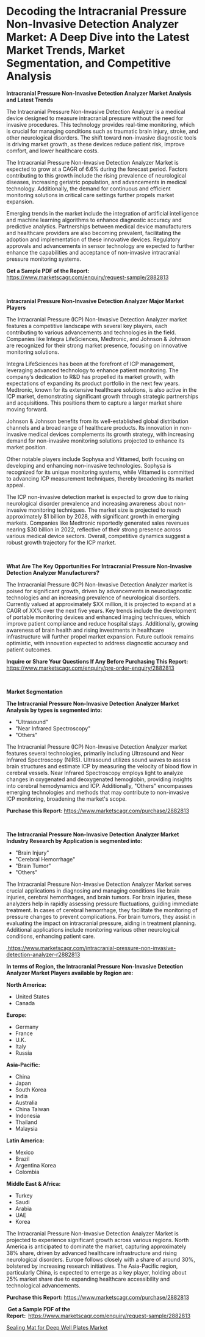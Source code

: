 <p><h1>Decoding the Intracranial Pressure Non-Invasive Detection Analyzer Market: A Deep Dive into the Latest Market Trends, Market Segmentation, and Competitive Analysis</h1></p><p><strong>Intracranial Pressure Non-Invasive Detection Analyzer Market Analysis and Latest Trends</strong></p>
<p><p>The Intracranial Pressure Non-Invasive Detection Analyzer is a medical device designed to measure intracranial pressure without the need for invasive procedures. This technology provides real-time monitoring, which is crucial for managing conditions such as traumatic brain injury, stroke, and other neurological disorders. The shift toward non-invasive diagnostic tools is driving market growth, as these devices reduce patient risk, improve comfort, and lower healthcare costs.</p><p>The Intracranial Pressure Non-Invasive Detection Analyzer Market is expected to grow at a CAGR of 6.6% during the forecast period. Factors contributing to this growth include the rising prevalence of neurological diseases, increasing geriatric population, and advancements in medical technology. Additionally, the demand for continuous and efficient monitoring solutions in critical care settings further propels market expansion.</p><p>Emerging trends in the market include the integration of artificial intelligence and machine learning algorithms to enhance diagnostic accuracy and predictive analytics. Partnerships between medical device manufacturers and healthcare providers are also becoming prevalent, facilitating the adoption and implementation of these innovative devices. Regulatory approvals and advancements in sensor technology are expected to further enhance the capabilities and acceptance of non-invasive intracranial pressure monitoring systems.</p></p>
<p><strong>Get a Sample PDF of the Report:&nbsp;</strong> <a href="https://www.marketscagr.com/enquiry/request-sample/2882813?utm_campaign=2095&utm_medium=2&utm_source=Github&utm_content=ia&utm_term=13032025&utm_id=intracranial-pressure-non-invasive-detection-analyzer">https://www.marketscagr.com/enquiry/request-sample/2882813</a></p>
<p>&nbsp;</p>
<p><strong>Intracranial Pressure Non-Invasive Detection Analyzer Major Market Players</strong></p>
<p><p>The Intracranial Pressure (ICP) Non-Invasive Detection Analyzer market features a competitive landscape with several key players, each contributing to various advancements and technologies in the field. Companies like Integra LifeSciences, Medtronic, and Johnson & Johnson are recognized for their strong market presence, focusing on innovative monitoring solutions.</p><p>Integra LifeSciences has been at the forefront of ICP management, leveraging advanced technology to enhance patient monitoring. The company’s dedication to R&D has propelled its market growth, with expectations of expanding its product portfolio in the next few years. Medtronic, known for its extensive healthcare solutions, is also active in the ICP market, demonstrating significant growth through strategic partnerships and acquisitions. This positions them to capture a larger market share moving forward.</p><p>Johnson & Johnson benefits from its well-established global distribution channels and a broad range of healthcare products. Its innovation in non-invasive medical devices complements its growth strategy, with increasing demand for non-invasive monitoring solutions projected to enhance its market position.</p><p>Other notable players include Sophysa and Vittamed, both focusing on developing and enhancing non-invasive technologies. Sophysa is recognized for its unique monitoring systems, while Vittamed is committed to advancing ICP measurement techniques, thereby broadening its market appeal.</p><p>The ICP non-invasive detection market is expected to grow due to rising neurological disorder prevalence and increasing awareness about non-invasive monitoring techniques. The market size is projected to reach approximately $1 billion by 2028, with significant growth in emerging markets. Companies like Medtronic reportedly generated sales revenues nearing $30 billion in 2022, reflective of their strong presence across various medical device sectors. Overall, competitive dynamics suggest a robust growth trajectory for the ICP market.</p></p>
<p>&nbsp;</p>
<p><strong>What Are The Key Opportunities For Intracranial Pressure Non-Invasive Detection Analyzer Manufacturers?</strong></p>
<p><p>The Intracranial Pressure (ICP) Non-Invasive Detection Analyzer market is poised for significant growth, driven by advancements in neurodiagnostic technologies and an increasing prevalence of neurological disorders. Currently valued at approximately $XX million, it is projected to expand at a CAGR of XX% over the next five years. Key trends include the development of portable monitoring devices and enhanced imaging techniques, which improve patient compliance and reduce hospital stays. Additionally, growing awareness of brain health and rising investments in healthcare infrastructure will further propel market expansion. Future outlook remains optimistic, with innovation expected to address diagnostic accuracy and patient outcomes.</p></p>
<p><strong>Inquire or Share Your Questions If Any Before Purchasing This Report:</strong> <a href="https://www.marketscagr.com/enquiry/pre-order-enquiry/2882813?utm_campaign=2095&utm_medium=2&utm_source=Github&utm_content=ia&utm_term=13032025&utm_id=intracranial-pressure-non-invasive-detection-analyzer">https://www.marketscagr.com/enquiry/pre-order-enquiry/2882813</a></p>
<p>&nbsp;</p>
<p><strong>Market Segmentation</strong></p>
<p><strong>The Intracranial Pressure Non-Invasive Detection Analyzer Market Analysis by types is segmented into:</strong></p>
<p><ul><li>"Ultrasound"</li><li>"Near Infrared Spectroscopy"</li><li>"Others"</li></ul></p>
<p><p>The Intracranial Pressure (ICP) Non-Invasive Detection Analyzer market features several technologies, primarily including Ultrasound and Near Infrared Spectroscopy (NIRS). Ultrasound utilizes sound waves to assess brain structures and estimate ICP by measuring the velocity of blood flow in cerebral vessels. Near Infrared Spectroscopy employs light to analyze changes in oxygenated and deoxygenated hemoglobin, providing insights into cerebral hemodynamics and ICP. Additionally, "Others" encompasses emerging technologies and methods that may contribute to non-invasive ICP monitoring, broadening the market's scope.</p></p>
<p><strong>Purchase this Report:&nbsp;</strong><a href="https://www.marketscagr.com/purchase/2882813?utm_campaign=2095&utm_medium=2&utm_source=Github&utm_content=ia&utm_term=13032025&utm_id=intracranial-pressure-non-invasive-detection-analyzer">https://www.marketscagr.com/purchase/2882813</a></p>
<p>&nbsp;</p>
<p><strong>The Intracranial Pressure Non-Invasive Detection Analyzer Market Industry Research by Application is segmented into:</strong></p>
<p><ul><li>"Brain Injury"</li><li>"Cerebral Hemorrhage"</li><li>"Brain Tumor"</li><li>"Others"</li></ul></p>
<p><p>The Intracranial Pressure Non-Invasive Detection Analyzer Market serves crucial applications in diagnosing and managing conditions like brain injuries, cerebral hemorrhages, and brain tumors. For brain injuries, these analyzers help in rapidly assessing pressure fluctuations, guiding immediate treatment. In cases of cerebral hemorrhage, they facilitate the monitoring of pressure changes to prevent complications. For brain tumors, they assist in evaluating the impact on intracranial pressure, aiding in treatment planning. Additional applications include monitoring various other neurological conditions, enhancing patient care.</p></p>
<p><a href="https://www.marketscagr.com/intracranial-pressure-non-invasive-detection-analyzer-r2882813?utm_campaign=2095&utm_medium=2&utm_source=Github&utm_content=ia&utm_term=13032025&utm_id=intracranial-pressure-non-invasive-detection-analyzer">&nbsp;https://www.marketscagr.com/intracranial-pressure-non-invasive-detection-analyzer-r2882813</a></p>
<p><strong>In terms of Region, the Intracranial Pressure Non-Invasive Detection Analyzer Market Players available by Region are:</strong></p>
<p>
    <p> <strong> North America: </strong>
        <ul>
            <li>United States</li>
            <li>Canada</li>
        </ul>
        </p> 
    <p> <strong> Europe: </strong>
        <ul>
            <li>Germany</li>
            <li>France</li>
            <li>U.K.</li>
            <li>Italy</li>
            <li>Russia</li>
        </ul>
        </p> 
    <p> <strong> Asia-Pacific: </strong>
        <ul>
            <li>China</li>
            <li>Japan</li>
            <li>South Korea</li>
            <li>India</li>
            <li>Australia</li>
            <li>China Taiwan</li>
            <li>Indonesia</li>
            <li>Thailand</li>
            <li>Malaysia</li>
        </ul>
        </p> 
    <p> <strong> Latin America: </strong>
        <ul>
            <li>Mexico</li>
            <li>Brazil</li>
            <li>Argentina Korea</li>
            <li>Colombia</li>
        </ul>
        </p> 
    <p> <strong> Middle East & Africa: </strong>
        <ul>
            <li>Turkey</li>
            <li>Saudi</li>
            <li>Arabia</li>
            <li>UAE</li>
            <li>Korea</li>
        </ul>
    </p>
    </p>
<p><p>The Intracranial Pressure Non-Invasive Detection Analyzer Market is projected to experience significant growth across various regions. North America is anticipated to dominate the market, capturing approximately 38% share, driven by advanced healthcare infrastructure and rising neurological disorders. Europe follows closely with a share of around 30%, bolstered by increasing research initiatives. The Asia-Pacific region, particularly China, is expected to emerge as a key player, holding about 25% market share due to expanding healthcare accessibility and technological advancements.</p></p>
<p><strong>Purchase this Report: </strong><a href="https://www.marketscagr.com/purchase/2882813?utm_campaign=2095&utm_medium=2&utm_source=Github&utm_content=ia&utm_term=13032025&utm_id=intracranial-pressure-non-invasive-detection-analyzer">https://www.marketscagr.com/purchase/2882813</a></p>
<p>&nbsp;<strong>Get a Sample PDF of the Report:&nbsp;&nbsp;</strong><a href="https://www.marketscagr.com/enquiry/request-sample/2882813?utm_campaign=2095&utm_medium=2&utm_source=Github&utm_content=ia&utm_term=13032025&utm_id=intracranial-pressure-non-invasive-detection-analyzer">https://www.marketscagr.com/enquiry/request-sample/2882813</a></p>
<p><strong></strong></p>
<p><p><a href="https://github.com/gulaimolin/Market-Research-Report-List-7/blob/main/sealing-mat-for-deep-well-plates-market.md?utm_campaign=2095&utm_medium=2&utm_source=Github&utm_content=ia&utm_term=13032025&utm_id=intracranial-pressure-non-invasive-detection-analyzer">Sealing Mat for Deep Well Plates Market</a></p></p>